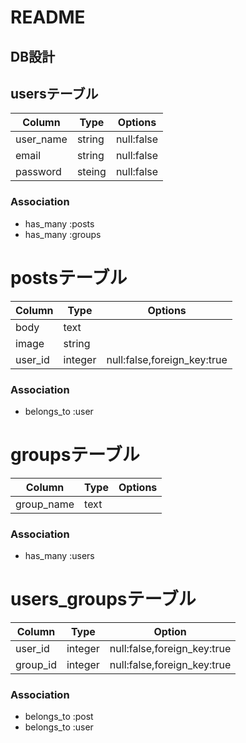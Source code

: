 # README

## DB設計
## usersテーブル
| Column    | Type   | Options    |
| --------- | ------ | ---------- |
| user_name | string | null:false |
| email     | string | null:false |
| password  | steing | null:false |
### Association
- has_many :posts
- has_many :groups

# postsテーブル
| Column  | Type    | Options                     |
| ------- | ------- | --------------------------- |
| body    | text    |                             |
| image   | string  |                             |
| user_id | integer | null:false,foreign_key:true |
### Association
- belongs_to :user

# groupsテーブル
| Column     | Type | Options |
| ---------- | ---- | ------- |
| group_name | text |         |
### Association
- has_many :users

# users_groupsテーブル
| Column   | Type    | Option                      |
| -------- | ------- | --------------------------- |
| user_id  | integer | null:false,foreign_key:true |
| group_id | integer | null:false,foreign_key:true |
### Association
- belongs_to :post
- belongs_to :user